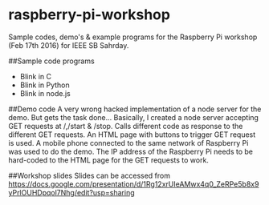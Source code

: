 # raspberry-pi-workshop
Sample codes, demo's &amp; example programs for the Raspberry Pi workshop (Feb 17th 2016) for IEEE SB Sahrday.

##Sample code programs
* Blink in C
* Blink in Python
* Blink in node.js

##Demo code
A very wrong hacked implementation of a node server for the demo. But gets the task done...
Basically, I created a node server accepting GET requests at /,/start & /stop. Calls different code as response to the different GET requests. An HTML page with buttons to trigger GET request is used. A mobile phone connected to the same network of Raspberry Pi was used to do the demo.
The IP address of the Raspberry Pi needs to be hard-coded to the HTML page for the GET requests to work.  

##Workshop slides
Slides can be accessed from https://docs.google.com/presentation/d/1Rg12xrUIeAMwx4q0_ZeRPe5b8x9yPrlOUHDpqol7Nhg/edit?usp=sharing
